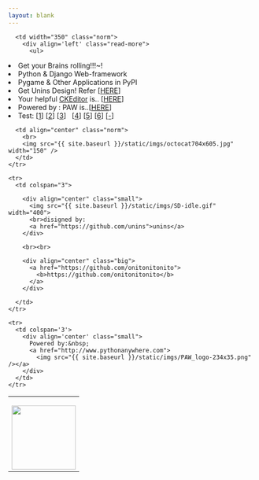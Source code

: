 ```yaml
---
layout: blank
---
```

<style>
.big  {
    font-size: 1.3em;
  }

.norm  {
    font-size: 0.9em;
  }

.small  {
    font-size: 0.8em;
  }
</style>

<table border='0' cellspacing='0' class="container">
  <tbody>
    <tr>
      <td align="center" class="norm">
        <br>
        <a href="https://github.com/onitonitonito"><img src="{{ site.baseurl }}/static/imgs/Github_page.png" width="130" /></a>
      </td>

      <td width="350" class="norm">
        <div align='left' class="read-more">
          <ul>
<li>Get your Brains rolling!!!~!</li>
<li>Python & Django Web-framework</li>
<li>Pygame & Other Applications in PyPI</li>
<li>Get Unins Design! Refer [<a href="{{ site.baseurl }}/template/docs/uninsDesign">HERE</a>]</li>
<li>Your helpful <u>CKEditor</u> is.. [<a href="{{ site.baseurl }}/template/ckeditor/ckeditor/index.html">HERE</a>]</li>
<li>Powered by : PAW is..[<a href="http://onitobot.pythonanywhere.com">HERE</a>]</li>
<li> Test:
    [<a href="{{ site.baseurl }}/template/docs/tempo.html">1</a>]
    [<a href="{{ site.baseurl }}/template/docs/indexTutor">2</a>]
    [<a href="{{ site.baseurl }}/template/docs/newPage_01">3</a>] &nbsp;
    [<a href="{{ site.baseurl }}/template/docs/css_anim_doraemon_rolling_eyes/">4</a>]
    [<a href="{{ site.baseurl }}/template/docs/css_anim_doraemon_rolling_eyes2">5</a>]
    [<a href="{{ site.baseurl }}/template/docs/css_anim_mosung_nolook_pass/">6</a>]
    [<a href="#">-</a>]
            </li>
          </ul>
        </div>
      </td>

      <td align="center" class="norm">
        <br>
        <img src="{{ site.baseurl }}/static/imgs/octocat704x605.jpg" width="150" />
      </td>
    </tr>

    <tr>
      <td colspan="3">

        <div align="center" class="small">
          <img src="{{ site.baseurl }}/static/imgs/SD-idle.gif" width="400">
          <br>disigned by:
          <a href="https://github.com/unins">unins</a>
        </div>

        <br><br>

        <div align="center" class="big">
          <a href="https://github.com/onitonitonito">
            <b>https://github.com/onitonitonito</b>
          </a>
        </div>

      </td>
    </tr>

    <tr>
      <td colspan='3'>
        <div align='center' class="small">
          Powered by:&nbsp;
          <a href="http://www.pythonanywhere.com">
            <img src="{{ site.baseurl }}/static/imgs/PAW_logo-234x35.png" /></a>
        </div>
      </td>
    </tr>

  </tbody>
</table>
